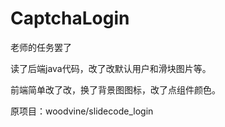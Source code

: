 # CaptchaLogin
老师的任务罢了

读了后端java代码，改了改默认用户和滑块图片等。

前端简单改了改，换了背景图图标，改了点组件颜色。

原项目：woodvine/slidecode_login
